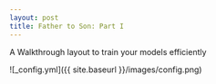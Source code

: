 ```yaml
---
layout: post
title: Father to Son: Part I
---
```

A Walkthrough layout to train your models efficiently




![_config.yml]({{ site.baseurl }}/images/config.png)

